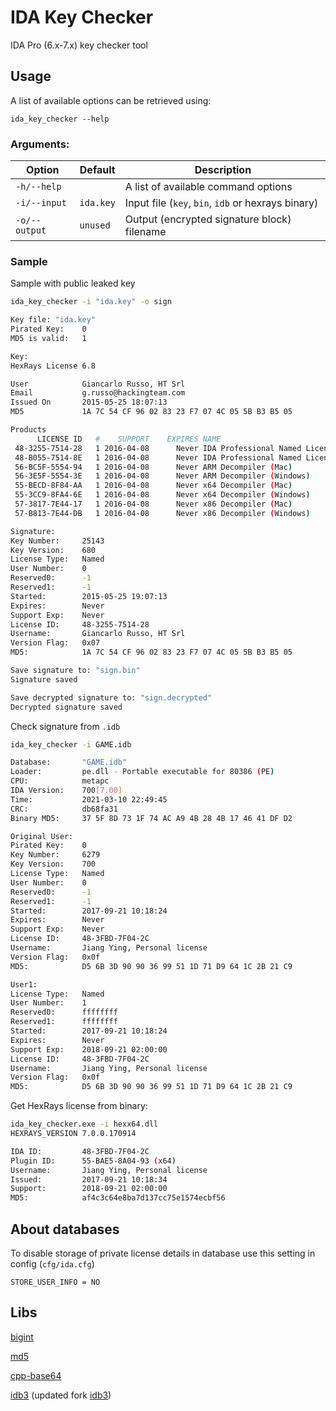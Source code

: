 # IDA Key Checker
IDA Pro (6.x-7.x) key checker tool

## Usage

A list of available options can be retrieved using:

```shell
ida_key_checker --help
```

### Arguments:

| Option        | Default   | Description                                        |
| ------------- | --------- | -------------------------------------------------- |
| `-h/--help`   |           | A list of available command options                |
| `-i/--input`  | `ida.key` | Input file (`key`, `bin`, `idb` or hexrays binary) |
| `-o/--output` | `unused`  | Output (encrypted signature block) filename        |

### Sample

Sample with public leaked key

```bash
ida_key_checker -i "ida.key" -o sign

Key file: "ida.key"
Pirated Key:    0
MD5 is valid:   1

Key:
HexRays License 6.8

User            Giancarlo Russo, HT Srl
Email           g.russo@hackingteam.com
Issued On       2015-05-25 18:07:13
MD5             1A 7C 54 CF 96 02 83 23 F7 07 4C 05 5B B3 B5 05

Products
      LICENSE ID   #    SUPPORT    EXPIRES NAME
 48-3255-7514-28   1 2016-04-08      Never IDA Professional Named License (Windows)
 48-B055-7514-8E   1 2016-04-08      Never IDA Professional Named License (Mac)
 56-BC5F-5554-94   1 2016-04-08      Never ARM Decompiler (Mac)
 56-3E5F-5554-3E   1 2016-04-08      Never ARM Decompiler (Windows)
 55-BECD-8F84-AA   1 2016-04-08      Never x64 Decompiler (Mac)
 55-3CC9-8FA4-6E   1 2016-04-08      Never x64 Decompiler (Windows)
 57-3817-7E44-17   1 2016-04-08      Never x86 Decompiler (Mac)
 57-B813-7E44-DB   1 2016-04-08      Never x86 Decompiler (Windows)

Signature:
Key Number:     25143
Key Version:    680
License Type:   Named
User Number:    0
Reserved0:      -1
Reserved1:      -1
Started:        2015-05-25 19:07:13
Expires:        Never
Support Exp:    Never
License ID:     48-3255-7514-28
Username:       Giancarlo Russo, HT Srl
Version Flag:   0x07
MD5:            1A 7C 54 CF 96 02 83 23 F7 07 4C 05 5B B3 B5 05

Save signature to: "sign.bin"
Signature saved

Save decrypted signature to: "sign.decrypted"
Decrypted signature saved
```

Check signature from `.idb`

```bash
ida_key_checker -i GAME.idb

Database:       "GAME.idb"
Loader:         pe.dll - Portable executable for 80386 (PE)
CPU:            metapc
IDA Version:    700[7.00]
Time:           2021-03-10 22:49:45
CRC:            db68fa31
Binary MD5:     37 5F 8D 73 1F 74 AC A9 4B 28 4B 17 46 41 DF D2

Original User:
Pirated Key:    0
Key Number:     6279
Key Version:    700
License Type:   Named
User Number:    0
Reserved0:      -1
Reserved1:      -1
Started:        2017-09-21 10:18:24
Expires:        Never
Support Exp:    Never
License ID:     48-3FBD-7F04-2C
Username:       Jiang Ying, Personal license
Version Flag:   0x0f
MD5:            D5 6B 3D 90 90 36 99 51 1D 71 D9 64 1C 2B 21 C9

User1:
License Type:   Named
User Number:    1
Reserved0:      ffffffff
Reserved1:      ffffffff
Started:        2017-09-21 10:18:24
Expires:        Never
Support Exp:    2018-09-21 02:00:00
License ID:     48-3FBD-7F04-2C
Username:       Jiang Ying, Personal license
Version Flag:   0x0f
MD5:            D5 6B 3D 90 90 36 99 51 1D 71 D9 64 1C 2B 21 C9
```

Get HexRays license from binary:
```bash
ida_key_checker.exe -i hexx64.dll
HEXRAYS_VERSION 7.0.0.170914

IDA ID:         48-3FBD-7F04-2C
Plugin ID:      55-BAE5-8A04-93 (x64)
Username:       Jiang Ying, Personal license
Issued:         2017-09-21 10:18:34
Support:        2018-09-21 02:00:00
MD5:            af4c3c64e8ba7d137cc75e1574ecbf56
```

## About databases

To disable storage of private license details in database use this setting in config (`cfg/ida.cfg`)

```
STORE_USER_INFO = NO
```

## Libs

[bigint](https://sourceforge.net/projects/axtls/)

[md5](https://openwall.info/wiki/people/solar/software/public-domain-source-code/md5)

[cpp-base64](https://github.com/ReneNyffenegger/cpp-base64)

[idb3](https://github.com/nlitsme/idbutil) (updated fork [idb3](https://github.com/pr701/idb3))